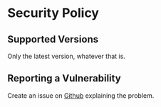 # Security Policy

## Supported Versions

Only the latest version, whatever that is.

## Reporting a Vulnerability

Create an issue on [Github](https://github.com/xdy/xdy-dragonbane-workbench/issues) explaining the problem.

